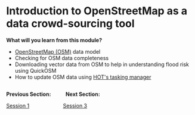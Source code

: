 # Introduction to OpenStreetMap as a data crowd-sourcing tool
**What will you learn from this module?**

- [OpenStreetMap (OSM)](https://www.openstreetmap.org/) data model
- Checking for OSM data completeness
- Downloading vector data from OSM to help in understanding flood risk using QuickOSM
- How to update OSM data using [HOT's tasking manager](https://tasks.hotosm.org/)


##
**Previous Section:**&nbsp;&nbsp;&nbsp;&nbsp;&nbsp;&nbsp;&nbsp; &nbsp; **Next Section:**

<a href="Session1.md" title="Session 1">Session 1</a> &nbsp; &nbsp; &nbsp; &nbsp; &nbsp; &nbsp; &nbsp; &nbsp; &nbsp; &nbsp; &nbsp; <a href="Session3.md" title="Session 3">Session 3</a>
